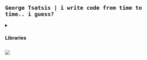 ## `George Tsatsis | i write code from time to time.. i guess?`

<details><summary><h3>Libraries</h3></summary>
    <ul>
        <li><a href="https://gitlab.com/george/anticaptcha">anticaptcha (<code>gitlab.com/george/anticaptcha</code>)</a>: A Go library to interface with the <a href="https://anti-captcha.com">anti-captcha</a> service.</li>
</details>

<img align="center" src=https://selfhost.services/img/gif/55.gif></img>
